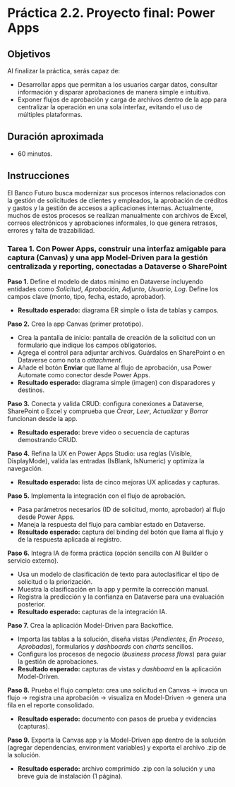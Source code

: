 # Práctica 2.2. Proyecto final: Power Apps

## Objetivos
Al finalizar la práctica, serás capaz de:
- Desarrollar apps que permitan a los usuarios cargar datos, consultar información y disparar aprobaciones de manera simple e intuitiva. 
- Exponer flujos de aprobación y carga de archivos dentro de la app para centralizar la operación en una sola interfaz, evitando el uso de múltiples plataformas.


## Duración aproximada
- 60 minutos.

## Instrucciones
El Banco Futuro busca modernizar sus procesos internos relacionados con la gestión de solicitudes de clientes y empleados, la aprobación de créditos y gastos y la gestión de accesos a aplicaciones internas. Actualmente, muchos de estos procesos se realizan manualmente con archivos de Excel, correos electrónicos y aprobaciones informales, lo que genera retrasos, errores y falta de trazabilidad.

### Tarea 1. Con Power Apps, construir una interfaz amigable para captura (Canvas) y una app Model-Driven para la gestión centralizada y reporting, conectadas a Dataverse o SharePoint

**Paso 1.** Define el modelo de datos mínimo en Dataverse incluyendo entidades como _Solicitud_, _Aprobación_, _Adjunto_, _Usuario_, _Log_. Define los campos clave (monto, tipo, fecha, estado, aprobador).
* **Resultado esperado:** diagrama ER simple o lista de tablas y campos.

**Paso 2.** Crea la app Canvas (primer prototipo).
* Crea la pantalla de inicio: pantalla de creación de la solicitud con un formulario que indique los campos obligatorios.
* Agrega el control para adjuntar archivos. Guárdalos en SharePoint o en Dataverse como nota o _attachment_.
* Añade el botón **Enviar** que llame al flujo de aprobación, usa Power Automate como conector desde Power Apps.
* **Resultado esperado:** diagrama simple (imagen) con disparadores y destinos.

**Paso 3.** Conecta y valida CRUD: configura conexiones a Dataverse, SharePoint o Excel y comprueba que _Crear_, _Leer_, _Actualizar_ y _Borrar_ funcionan desde la app.
* **Resultado esperado:** breve video o secuencia de capturas demostrando CRUD.

**Paso 4.** Refina la UX en Power Apps Studio: usa reglas (Visible, DisplayMode), valida las entradas (IsBlank, IsNumeric) y optimiza la navegación.
* **Resultado esperado:** lista de cinco mejoras UX aplicadas y capturas.

**Paso 5.** Implementa la integración con el flujo de aprobación.
* Pasa parámetros necesarios (ID de solicitud, monto, aprobador) al flujo desde Power Apps.
* Maneja la respuesta del flujo para cambiar estado en Dataverse.
* **Resultado esperado:** captura del binding del botón que llama al flujo y de la respuesta aplicada al registro.

**Paso 6.** Integra IA de forma práctica (opción sencilla con AI Builder o servicio externo).
* Usa un modelo de clasificación de texto para autoclasificar el tipo de solicitud o la priorización.
* Muestra la clasificación en la app y permite la corrección manual.
* Registra la predicción y la confianza en Dataverse para una evaluación posterior.
* **Resultado esperado:** capturas de la integración IA.

**Paso 7.** Crea la aplicación Model-Driven para Backoffice.
* Importa las tablas a la solución, diseña vistas (_Pendientes_, _En Proceso_, _Aprobadas_), formularios y _dashboards_ con _charts_ sencillos.
* Configura los procesos de negocio (_business process flows_) para guiar la gestión de aprobaciones.
* **Resultado esperado:** capturas de vistas y _dashboard_ en la aplicación Model-Driven.

**Paso 8.** Prueba el flujo completo: crea una solicitud en Canvas → invoca un flujo → registra una aprobación → visualiza en Model-Driven → genera una fila en el reporte consolidado.
* **Resultado esperado:** documento con pasos de prueba y evidencias (capturas).

**Paso 9.** Exporta la Canvas app y la Model-Driven app dentro de la solución (agregar dependencias, environment variables) y exporta el archivo .zip de la solución.
* **Resultado esperado:** archivo comprimido .zip con la solución y una breve guía de instalación (1 página).



